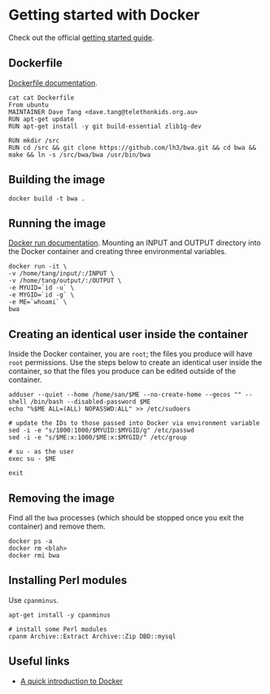 # Getting started with Docker

Check out the official [getting started guide](https://docs.docker.com/linux/).

## Dockerfile

[Dockerfile documentation](https://docs.docker.com/engine/reference/builder/).

~~~~{.bash}
cat cat Dockerfile
From ubuntu
MAINTAINER Dave Tang <dave.tang@telethonkids.org.au>
RUN apt-get update
RUN apt-get install -y git build-essential zlib1g-dev

RUN mkdir /src
RUN cd /src && git clone https://github.com/lh3/bwa.git && cd bwa && make && ln -s /src/bwa/bwa /usr/bin/bwa
~~~~

## Building the image

~~~~{.bash}
docker build -t bwa .
~~~~

## Running the image

[Docker run documentation](https://docs.docker.com/engine/reference/run/). Mounting an INPUT and OUTPUT directory into the Docker container and creating three environmental variables.

~~~~{.bash}
docker run -it \
-v /home/tang/input/:/INPUT \
-v /home/tang/output/:/OUTPUT \
-e MYUID=`id -u` \
-e MYGID=`id -g` \
-e ME=`whoami` \
bwa
~~~~

## Creating an identical user inside the container

Inside the Docker container, you are `root`; the files you produce will have `root` permissions. Use the steps below to create an identical user inside the container, so that the files you produce can be edited outside of the container.

~~~{.bash}
adduser --quiet --home /home/san/$ME --no-create-home --gecos "" --shell /bin/bash --disabled-password $ME
echo "%$ME ALL=(ALL) NOPASSWD:ALL" >> /etc/sudoers

# update the IDs to those passed into Docker via environment variable
sed -i -e "s/1000:1000/$MYUID:$MYGID/g" /etc/passwd
sed -i -e "s/$ME:x:1000/$ME:x:$MYGID/" /etc/group

# su - as the user
exec su - $ME

exit
~~~

## Removing the image

Find all the `bwa` processes (which should be stopped once you exit the container) and remove them.

~~~~{.bash}
docker ps -a
docker rm <blah>
docker rmi bwa
~~~~

## Installing Perl modules

Use `cpanminus`.

~~~~{.bash}
apt-get install -y cpanminus

# install some Perl modules
cpanm Archive::Extract Archive::Zip DBD::mysql
~~~~

## Useful links

* [A quick introduction to Docker](http://blog.scottlowe.org/2014/03/11/a-quick-introduction-to-docker/)

